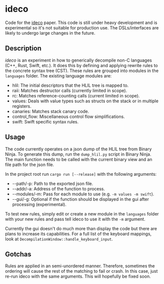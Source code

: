 # ideco

Code for the [ideco](/paper.pdf) paper.
This code is still under heavy development and is experimental so it's not suitable for production use.
The DSLs/interfaces are likely to undergo large changes in the future.

## Description

*ideco* is an experiment in how to generically decompile non-C languages (C++, Rust, Swift, etc.).
It does this by defining and applying rewrite rules to the concrete syntax tree (CST).
These rules are grouped into modules in the `languages` folder.
The existing language modules are:

* hlil: The initial descriptors that the HLIL tree is mapped to.
* raii: Matches destructor calls (currently limited in scope).
* rc: Matches reference-counting calls (current limited in scope).
* values: Deals with value types such as structs on the stack or in multiple registers.
* canaries: Matches stack canary code.
* control_flow: Miscellaneous control flow simplifications.
* swift: Swift specific syntax rules.

## Usage

The code currently operates on a json dump of the HLIL tree from Binary Ninja.
To generate this dump, run the `dump_hlil.py` script in Binary Ninja.
The main function needs to be called with the current binary view and an file path for the json file.

In the project root run `cargo run [--release]` with the following arguments:

* --path/-p: Path to the exported json file.
* --addr/-a: Address of the function to process.
* --modules/-m: Pass for each module to use (e.g. `-m values -m swift`).
* --gui/-g: Optional if the function should be displayed in the gui after processing (experimental).

To test new rules, simply edit or create a new module in the `languages` folder with your new rules and pass tell ideco to use it with the `-m` argument.

Currently the gui doesn't do much more than display the code but there are plans to increase its capabilities.
For a full list of the keyboard mappings, look at `DecompilationWindow::handle_keyboard_input`.

## Gotchas

Rules are applied in an semi-unordered manner.
Therefore, sometimes the ordering will cause the rest of the matching to fail or crash.
In this case, just re-run ideco with the same arguments.
This will hopefully be fixed soon.
